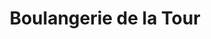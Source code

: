 ---
title: "Boulangerie de la Tour"
url: /la-tour-daigues/boulangerie-de-la-tour/
shop: boulangerie
---